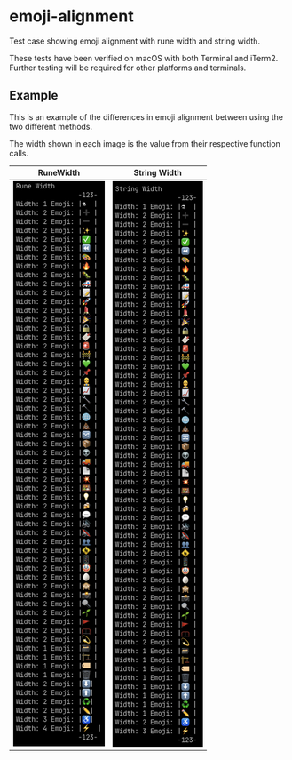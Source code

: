 # emoji-alignment

Test case showing emoji alignment with rune width and string width.

These tests have been verified on macOS with both Terminal and iTerm2. Further testing will be required for other platforms and terminals.

## Example

This is an example of the differences in emoji alignment between using the two different methods.

The width shown in each image is the value from their respective function calls.

|                          RuneWidth                           |                         String Width                         |
| :----------------------------------------------------------: | :----------------------------------------------------------: |
| ![](images/runewidth.png) | ![stringwidth](images/stringwidth.png) |


